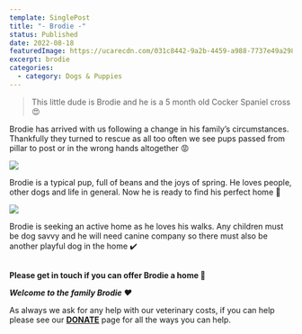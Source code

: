 ```yaml
---
template: SinglePost
title: "- Brodie -"
status: Published
date: 2022-08-18
featuredImage: https://ucarecdn.com/031c8442-9a2b-4459-a988-7737e49a2980/-/crop/1160x600/0,172/-/preview/
excerpt: brodie
categories:
  - category: Dogs & Puppies
---
```

> This little dude is Brodie and he is a 5 month old Cocker Spaniel cross 😍


Brodie has arrived with us following a change in his family’s circumstances. Thankfully they turned to rescue as all too often we see pups passed from pillar to post or in the wrong hands altogether 😡

![](https://ucarecdn.com/563ff32e-9917-4601-a6a8-9429a56520a4/-/crop/751x1019/191,154/-/preview/)


Brodie is a typical pup, full of beans and the joys of spring. He loves people, other dogs and life in general. Now he is ready to find his perfect home 🏡

![](https://ucarecdn.com/90a19989-632b-45df-9dd6-26cb3bed0300/)


Brodie is seeking an active home as he loves his walks. Any children must be dog savvy and he will need canine company so there must also be another playful dog in the home ✔️

## 
**Please get in touch if you can offer Brodie a home 🤗**

***Welcome to the family Brodie ❤️***


As always we ask for any help with our veterinary costs, if you can help please see our **[DONATE](https://www.friendsofrescueni.com/donate/)** page for all the ways you can help.